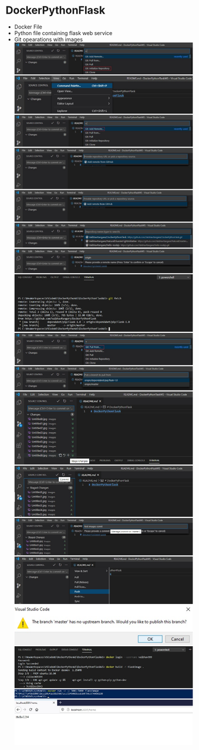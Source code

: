 # DockerPythonFlask
- Docker File
- Python file containing flask web service
- Git opearations with images
![Alt text](https://github.com/VaibhavRangare/DockerPythonFlask/blob/master/images/Untitled0.jpg "Optional Title")
![Alt text](https://github.com/VaibhavRangare/DockerPythonFlask/blob/master/images/Untitled1.jpg "Optional Title")
![Alt text](https://github.com/VaibhavRangare/DockerPythonFlask/blob/master/images/Untitled2.jpg "Optional Title")
![Alt text](https://github.com/VaibhavRangare/DockerPythonFlask/blob/master/images/Untitled3.jpg "Optional Title")
![Alt text](https://github.com/VaibhavRangare/DockerPythonFlask/blob/master/images/Untitled4.jpg "Optional Title")
![Alt text](https://github.com/VaibhavRangare/DockerPythonFlask/blob/master/images/Untitled5.jpg "Optional Title")
![Alt text](https://github.com/VaibhavRangare/DockerPythonFlask/blob/master/images/Untitled6.jpg "Optional Title")
![Alt text](https://github.com/VaibhavRangare/DockerPythonFlask/blob/master/images/Untitled14.jpg "Optional Title")
![Alt text](https://github.com/VaibhavRangare/DockerPythonFlask/blob/master/images/Untitled7.jpg "Optional Title")
![Alt text](https://github.com/VaibhavRangare/DockerPythonFlask/blob/master/images/Untitled8.jpg "Optional Title")
![Alt text](https://github.com/VaibhavRangare/DockerPythonFlask/blob/master/images/Untitled9.jpg "Optional Title")
![Alt text](https://github.com/VaibhavRangare/DockerPythonFlask/blob/master/images/Untitled10.jpg "Optional Title")
![Alt text](https://github.com/VaibhavRangare/DockerPythonFlask/blob/master/images/Untitled11.jpg "Optional Title")
![Alt text](https://github.com/VaibhavRangare/DockerPythonFlask/blob/master/images/Untitled12.jpg "Optional Title")
![Alt text](https://github.com/VaibhavRangare/DockerPythonFlask/blob/master/images/Untitled13.jpg "Optional Title")
![Alt text](https://github.com/VaibhavRangare/DockerPythonFlask/blob/master/images/Untitled15.jpg "Optional Title")
![Alt text](https://github.com/VaibhavRangare/DockerPythonFlask/blob/master/images/Untitled16.jpg "Optional Title")
![Alt text](https://github.com/VaibhavRangare/DockerPythonFlask/blob/master/images/Untitled17.jpg "Optional Title")
